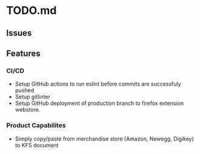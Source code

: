 # **TODO.md**
## **Issues**

## **Features**
### CI/CD
- Setup GitHub actions to run eslint before commits are successfuly pushed
- Setup gitlinter
- Setup GitHub deployment of production branch to firefox extension webstore.  

### Product Capabilites
- Simply copy/paste from merchandise store (Amazon, Newegg, Digikey) to KFS document